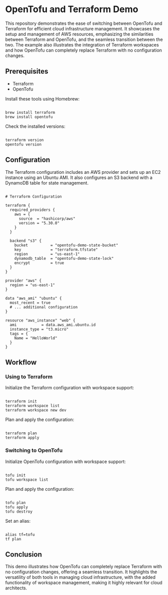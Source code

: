 # OpenTofu and Terraform Demo

This repository demonstrates the ease of switching between OpenTofu and Terraform for efficient cloud infrastructure management. It showcases the setup and management of AWS resources, emphasizing the similarities between Terraform and OpenTofu, and the seamless transition between the two. The example also illustrates the integration of Terraform workspaces and how OpenTofu can completely replace Terraform with no configuration changes.

## Prerequisites

- Terraform
- OpenTofu

Install these tools using Homebrew:

```

brew install terraform
brew install opentofu

```

Check the installed versions:

```

terraform version
opentofu version

```

## Configuration

The Terraform configuration includes an AWS provider and sets up an EC2 instance using an Ubuntu AMI. It also configures an S3 backend with a DynamoDB table for state management.

```

# Terraform Configuration

terraform {
  required_providers {
    aws = {
      source  = "hashicorp/aws"
      version = "5.30.0"
    }
  }

  backend "s3" {
    bucket          = "opentofu-demo-state-bucket"
    key             = "terraform.tfstate"
    region          = "us-east-1"
    dynamodb_table  = "opentofu-demo-state-lock"
    encrypt         = true
  }
}

provider "aws" {
  region = "us-east-1"
}

data "aws_ami" "ubuntu" {
  most_recent = true
  # ... additional configuration
}

resource "aws_instance" "web" {
  ami           = data.aws_ami.ubuntu.id
  instance_type = "t3.micro"
  tags = {
    Name = "HelloWorld"
  }
}

```

## Workflow

### Using to Terraform

Initialize the Terraform configuration with workspace support:

```

terraform init
terraform workspace list
terraform workspace new dev

```

Plan and apply the configuration:

```

terraform plan
terraform apply

```

### Switching to OpenTofu

Initialize OpenTofu configuration with workspace support:

```

tofu init
tofu workspace list

```

Plan and apply the configuration:

```

tofu plan
tofu apply
tofu destroy

```

Set an alias:

```

alias tf=tofu
tf plan

```

## Conclusion

This demo illustrates how OpenTofu can completely replace Terraform with no configuration changes, offering a seamless transition. It highlights the versatility of both tools in managing cloud infrastructure, with the added functionality of workspace management, making it highly relevant for cloud architects.

